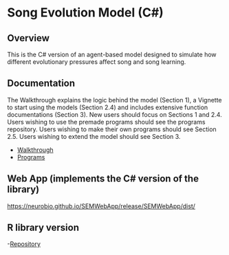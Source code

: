 # Song Evolution Model (C#)

## Overview
This is the C# version of an agent-based model designed to simulate how different evolutionary pressures affect song and song learning.

## Documentation
The Walkthrough explains the logic behind the model (Section 1), a Vignette to start using the models (Section 2.4) and includes
extensive function documentations (Section 3).  New users should focus on Sections 1 and 2.4.  Users wishing to use the premade
programs should see the programs repository.  Users wishing to make their own programs should see Section 2.5.
Users wishing to extend the model should see Section 3.
-	[Walkthrough](https://github.com/NeuroBio/SongEvolutionModelLibrary/blob/master/Csharp_Walkthrough.pdf)
-	[Programs]( https://github.com/NeuroBio/SongEvolutionModelPrograms)

## Web App (implements the C# version of the library)
https://neurobio.github.io/SEMWebApp/release/SEMWebApp/dist/

## R library version
-[Repository](https://github.com/NeuroBio/SEM_R_Package)
